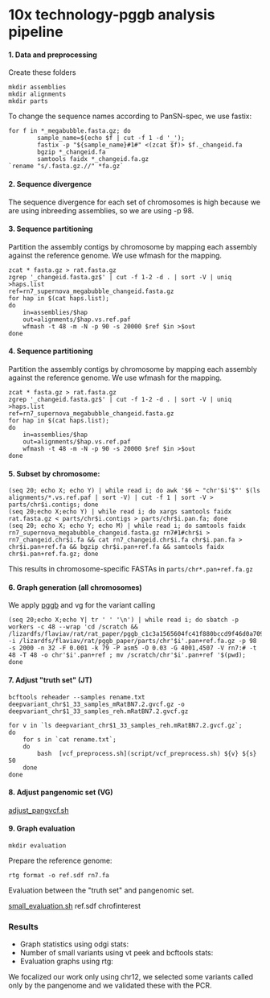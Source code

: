 # 10x technology-pggb analysis pipeline

#### 1. Data and preprocessing

Create these folders
```
mkdir assemblies
mkdir alignments
mkdir parts
```
To change the sequence names according to PanSN-spec, we use fastix:
```
for f in *_megabubble.fasta.gz; do                    
        sample_name=$(echo $f | cut -f 1 -d '_');  
        fastix -p "${sample_name}#1#" <(zcat $f)> $f._changeid.fa                
        bgzip *_changeid.fa
        samtools faidx *_changeid.fa.gz  
`rename "s/.fasta.gz.//" *fa.gz`
```   
#### 2. Sequence divergence
The sequence divergence for each set of chromosomes is high because we are using inbreeding assemblies, so we are using -p 98.

#### 3. Sequence partitioning
Partition the assembly contigs by chromosome by mapping each assembly against the reference genome. We use wfmash for the mapping.

```
zcat * fasta.gz > rat.fasta.gz
zgrep '_changeid.fasta.gz$' | cut -f 1-2 -d . | sort -V | uniq >haps.list
ref=rn7_supernova_megabubble_changeid.fasta.gz
for hap in $(cat haps.list);
do
    in=assemblies/$hap
    out=alignments/$hap.vs.ref.paf
    wfmash -t 48 -m -N -p 90 -s 20000 $ref $in >$out
done
```
#### 4. Sequence partitioning
Partition the assembly contigs by chromosome by mapping each assembly against the reference genome. We use wfmash for the mapping.

```
zcat * fasta.gz > rat.fasta.gz
zgrep '_changeid.fasta.gz$' | cut -f 1-2 -d . | sort -V | uniq >haps.list
ref=rn7_supernova_megabubble_changeid.fasta.gz
for hap in $(cat haps.list);
do
    in=assemblies/$hap
    out=alignments/$hap.vs.ref.paf
    wfmash -t 48 -m -N -p 90 -s 20000 $ref $in >$out
done
```
#### 5. Subset by chromosome:

```
(seq 20; echo X; echo Y) | while read i; do awk '$6 ~ "chr'$i'$"' $(ls alignments/*.vs.ref.paf | sort -V) | cut -f 1 | sort -V > parts/chr$i.contigs; done 
(seq 20;echo X;echo Y) | while read i; do xargs samtools faidx rat.fasta.gz < parts/chr$i.contigs > parts/chr$i.pan.fa; done 
(seq 20; echo X; echo Y; echo M) | while read i; do samtools faidx rn7_supernova_megabubble_changeid.fasta.gz rn7#1#chr$i > rn7_changeid.chr$i.fa && cat rn7_changeid.chr$i.fa chr$i.pan.fa > chr$i.pan+ref.fa && bgzip chr$i.pan+ref.fa && samtools faidx chr$i.pan+ref.fa.gz; done
```

This results in chromosome-specific FASTAs in `parts/chr*.pan+ref.fa.gz`

#### 6. Graph generation (all chromosomes)

We apply [pggb](https://github.com/pangenome/pggb) and vg for the variant calling
```
(seq 20;echo X;echo Y| tr ' ' '\n') | while read i; do sbatch -p workers -c 48 --wrap 'cd /scratch && /lizardfs/flaviav/rat/rat_paper/pggb_c1c3a1565604fc41f880bccd9f46d0a709f3e774 -i /lizardfs/flaviav/rat/pggb_paper/parts/chr'$i'.pan+ref.fa.gz -p 98 -s 2000 -n 32 -F 0.001 -k 79 -P asm5 -O 0.03 -G 4001,4507 -V rn7:# -t 48 -T 48 -o chr'$i'.pan+ref ; mv /scratch/chr'$i'.pan+ref '$(pwd); done
```
#### 7. Adjust "truth set" (JT)
`bcftools reheader --samples rename.txt deepvariant_chr$1_33_samples_mRatBN7.2.gvcf.gz -o deepvariant_chr$1_33_samples_reh.mRatBN7.2.gvcf.gz`

```
for v in `ls deepvariant_chr$1_33_samples_reh.mRatBN7.2.gvcf.gz`;
do
    for s in `cat rename.txt`;
    do
        bash  [vcf_preprocess.sh](script/vcf_preprocess.sh) ${v} ${s} 50
    done
done
```
#### 8. Adjust pangenomic set (VG)

[adjust_pangvcf.sh](script/adjust_pangvcf.sh)

#### 9. Graph evaluation
```
mkdir evaluation
```
Prepare the reference genome:
```
rtg format -o ref.sdf rn7.fa
```
Evaluation between the "truth set" and pangenomic set.

[small_evaluation.sh](script/small_evaluation.sh) ref.sdf chrofinterest

### Results

- Graph statistics using odgi stats:
- Number of small variants using vt peek and bcftools stats:
- Evaluation graphs using rtg:

We focalized our work only using chr12, we selected some variants called only by the pangenome and we validated these with the PCR.
